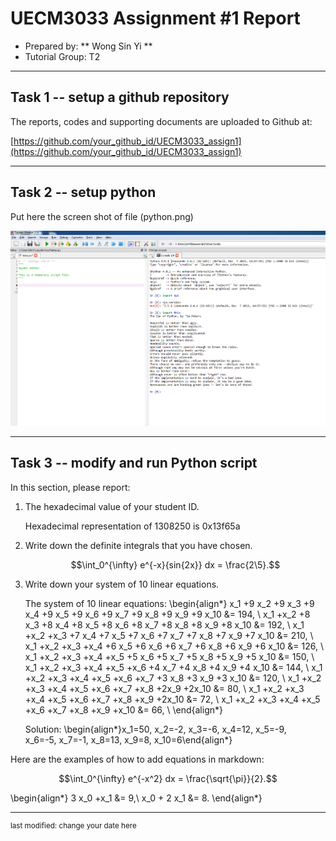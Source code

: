 UECM3033 Assignment #1 Report
========================================================

- Prepared by: ** Wong Sin Yi **
- Tutorial Group: T2

--------------------------------------------------------

## Task 1 -- setup a github repository

The reports, codes and supporting documents are uploaded to Github at: 

[https://github.com/your_github_id/UECM3033_assign1](https://github.com/your_github_id/UECM3033_assign1)


---------------------------------------------------------

## Task 2 -- setup python

Put here the screen shot of file (python.png)

![python.png](python.png)


------------------------------------------------------------

## Task 3 -- modify and run Python script

In this section, please report:

1. The hexadecimal value of your student ID.

    Hexadecimal representation of 1308250 is 0x13f65a

2. Write down the definite integrals that you have chosen.

    $$\int_0^{\infty} e^{-x}{sin{2x}} dx = \frac{2\5}.$$

3. Write down your system of 10 linear equations.

    The system of 10 linear equations: 
    \begin{align*} x_1 +9 x_2 +9 x_3 +9 x_4 +9 x_5 +9 x_6 +9 x_7 +9 x_8 +9 x_9 +9 x_10 &= 194, \\
                   x_1 +x_2 +8 x_3 +8 x_4 +8 x_5 +8 x_6 +8 x_7 +8 x_8 +8 x_9 +8 x_10 &= 192, \\
		   x_1 +x_2 +x_3 +7 x_4 +7 x_5 +7 x_6 +7 x_7 +7 x_8 +7 x_9 +7 x_10 &= 210, \\
		   x_1 +x_2 +x_3 +x_4 +6 x_5 +6 x_6 +6 x_7 +6 x_8 +6 x_9 +6 x_10 &= 126, \\
                   x_1 +x_2 +x_3 +x_4 +x_5 +5 x_6 +5 x_7 +5 x_8 +5 x_9 +5 x_10 &= 150, \\
		   x_1 +x_2 +x_3 +x_4 +x_5 +x_6 +4 x_7 +4 x_8 +4 x_9 +4 x_10 &= 144, \\
		   x_1 +x_2 +x_3 +x_4 +x_5 +x_6 +x_7 +3 x_8 +3 x_9 +3 x_10 &= 120, \\
		   x_1 +x_2 +x_3 +x_4 +x_5 +x_6 +x_7 +x_8 +2x_9 +2x_10 &= 80, \\
		   x_1 +x_2 +x_3 +x_4 +x_5 +x_6 +x_7 +x_8 +x_9 +2x_10 &= 72, \\
		   x_1 +x_2 +x_3 +x_4 +x_5 +x_6 +x_7 +x_8 +x_9 +x_10 &= 66, \\ \end{align*}

    Solution: \begin{align*}x_1=50, x_2=-2, x_3=-6, x_4=12, x_5=-9,\
			    x_6=-5, x_7=-1, x_8=13, x_9=8, x_10=6\end{align*}

Here are the examples of how to add equations in markdown:

$$\int_0^{\infty} e^{-x^2} dx = \frac{\sqrt{\pi}}{2}.$$

\begin{align*}
3 x_0 +x_1 &= 9,\\
x_0 + 2 x_1 &= 8.
\end{align*}

-----------------------------------

<sup>last modified: change your date here</sup>
